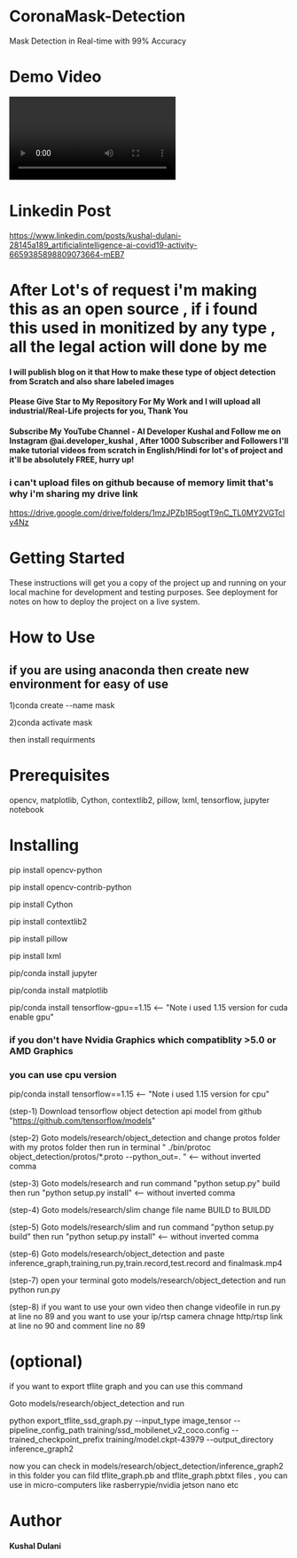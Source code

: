 # CoronaMask-Detection
Mask Detection in Real-time with 99% Accuracy

# Demo Video

<video>https://www.youtube.com/watch?v=ErVbWTY_Rz4</video>

# Linkedin Post 
https://www.linkedin.com/posts/kushal-dulani-28145a189_artificialintelligence-ai-covid19-activity-6659385898809073664-mEB7

# After Lot's of request i'm making this as an open source , if i found this used in monitized by any type , all the legal action will done by me

#### I will publish blog on it that How to make these type of object detection from Scratch and also share labeled images

#### Please Give Star to My Repository For My Work and I will upload all industrial/Real-Life projects for you, Thank You

#### Subscribe My YouTube Channel - AI Developer Kushal and Follow me on Instagram @ai.developer_kushal , After 1000 Subscriber and Followers I'll make tutorial videos from scratch in English/Hindi for lot's of project and it'll be absolutely FREE, hurry up!

### i can't upload files on github because of memory limit that's why i'm sharing my drive link
https://drive.google.com/drive/folders/1mzJPZb1R5ogtT9nC_TL0MY2VGTcly4Nz

# Getting Started
These instructions will get you a copy of the project up and running on your local machine for development and testing purposes. See deployment for notes on how to deploy the project on a live system.


# How to Use

## if you are using anaconda then create new environment for easy of use

1)conda create --name mask

2)conda activate mask

then install requirments


# Prerequisites

opencv,
matplotlib,
Cython,
contextlib2,
pillow,
lxml,
tensorflow,
jupyter notebook 

# Installing

pip install  opencv-python

pip install  opencv-contrib-python

pip install  Cython

pip install  contextlib2

pip install  pillow

pip install  lxml

pip/conda install  jupyter

pip/conda install  matplotlib

pip/conda install  tensorflow-gpu==1.15 <-- "Note i used 1.15 version for cuda enable gpu"

### if you don't have Nvidia Graphics which compatiblity >5.0 or AMD Graphics
### you can use cpu version

pip/conda install  tensorflow==1.15 <-- "Note i used 1.15 version for cpu"



(step-1) Download tensorflow object detection api model from github "https://github.com/tensorflow/models"

(step-2) Goto models/research/object_detection and change protos folder with my protos folder then run in terminal " ./bin/protoc object_detection/protos/*.proto --python_out=. "  <-- without inverted comma

(step-3) Goto models/research and run command "python setup.py" build then run "python setup.py install"  <-- without inverted comma


(step-4) Goto models/research/slim change file name BUILD to BUILDD

(step-5) Goto models/research/slim and run command "python setup.py build" then run "python setup.py install"  <-- without inverted comma


(step-6) Goto models/research/object_detection and paste inference_graph,training,run.py,train.record,test.record and finalmask.mp4

(step-7) open your terminal goto models/research/object_detection and run python run.py

(step-8) if you want to use your own video then change videofile in run.py at line no 89 and you want to use your ip/rtsp camera chnage http/rtsp link at line no 90 and comment line no 89

# (optional) 
if you want to export tflite graph and you can use this command

Goto models/research/object_detection and run

python export_tflite_ssd_graph.py --input_type image_tensor --pipeline_config_path training/ssd_mobilenet_v2_coco.config --trained_checkpoint_prefix training/model.ckpt-43979 --output_directory inference_graph2

now you can check in models/research/object_detection/inference_graph2 in this folder you can fild tflite_graph.pb and tflite_graph.pbtxt files , you can use in micro-computers like rasberrypie/nvidia jetson nano etc 


# Author
#### Kushal Dulani 
